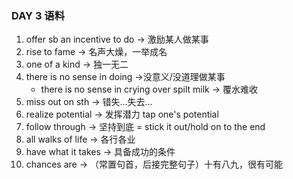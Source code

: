 ### DAY 3 语料

1. offer sb an incentive to do -> 激励某人做某事
2. rise to fame -> 名声大燥，一举成名
3. one of a kind -> 独一无二
4. there is no sense in doing ->没意义/没道理做某事
   - there is no sense in crying over spilt milk -> 覆水难收
5. miss out on sth -> 错失...失去...
6. realize potential -> 发挥潜力  tap one's potential
7. follow through -> 坚持到底 = stick it out/hold on to the end
8. all walks of life -> 各行各业
9. have what it takes -> 具备成功的条件
10. chances are -> （常置句首，后接完整句子）十有八九，很有可能

